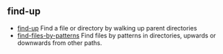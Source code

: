 ## find-up

- [find-up](https://github.com/sindresorhus/find-up) Find a file or directory by walking up parent directories
- [find-files-by-patterns](https://github.com/MartyO256/find-files-by-patterns) Find files by patterns in directories, upwards or downwards from other paths.